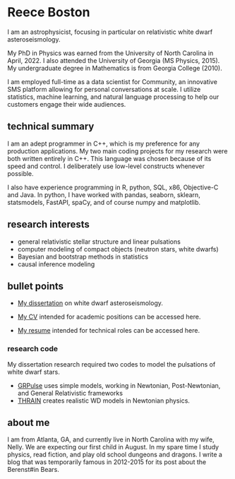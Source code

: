 # Reece Boston

I am an astrophysicist, focusing in particular on relativistic white dwarf asteroseismology.

My PhD in Physics was earned from the University of North Carolina in April, 2022.  I also attended the University of Georgia (MS Physics, 2015).  My undergraduate degree in Mathematics is from Georgia College (2010).

I am employed full-time as a data scientist for Community, an innovative SMS platform allowing for personal conversations at scale.  I utilize statistics, machine learning, and natural language processing to help our customers engage their wide audiences.

## technical summary

I am an adept programmer in C++, which is my preference for any production applications.  My two main coding projects for my research were both written entirely in C++.  This language was chosen because of its speed and control.  I deliberately use low-level constructs whenever possible.

I also have experience programming in R, python, SQL, x86, Objective-C and Java.  In python, I have worked with pandas, seaborn, sklearn, statsmodels, FastAPI, spaCy, and of course numpy and matplotlib.

## research interests

- general relativistic stellar structure and linear pulsations
- computer modeling of compact objects (neutron stars, white dwarfs)
- Bayesian and bootstrap methods in statistics
- causal inference modeling

## bullet points

- [My dissertation](https://cdr.lib.unc.edu/concern/dissertations/jw827n44n?locale=en) on white dwarf asteroseismology.

- [My CV](https://github.com/rboston628/rboston628/blob/master/BostonReeceCV2022.pdf) intended for academic positions can be accessed here.

- [My resume](https://github.com/rboston628/rboston628/blob/master/rboston_resume.pdf) intended for technical roles can be accessed here.

### research code

My dissertation research required two codes to model the pulsations of white dwarf stars.

- [GRPulse](https://github.com/rboston628/GRPulse) uses simple models, working in Newtonian, Post-Newtonian, and General Relativistic frameworks
- [THRAIN](https://github.com/rboston628/THRAIN) creates realistic WD models in Newtonian physics.

## about me

I am from Atlanta, GA, and currently live in North Carolina with my wife, Nelly.  We are expecting our first child in August.  In my spare time I study physics, read fiction, and play old school dungeons and dragons.  I write a blog that was temporarily famous in 2012-2015 for its post about the Berenst#in Bears.


